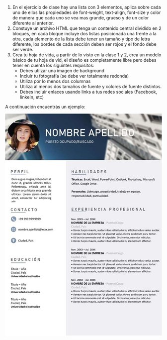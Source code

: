 1.  En el ejercicio de clase hay una lista con 3 elementos, aplica sobre cada uno de ellos las propiedades de font-weight, text-align, font-size y color de manera que cada uno se vea mas grande, grueso y de un color diferente al anterior.
2.  Constuye un archivo HTML que tenga un contenido central dividido en 2 bloques, en cada bloque incluye dos listas posicionada una frente a la otra, cada elemento de la lista debe tener un tamaño y tipo de letra diferente, los bordes de cada sección deben ser rojos y el fondo debe ser verde.
3.  Crea tu hoja de vida, a partir de lo visto en la clase 1 y 2, crea un modelo básico de tu hoja de vid, el diseño es completamente libre pero debes tener en cuenta los siguintes requisitos:
    - Debes utilzar una imagen de background
    - Incluir tu fotografía (se debe ver totalmente redonda)
    - Utiliza por lo menos dos columnas
    - Utiliza al menos dos tamaños de fuente y colores de fuente distintos.
    - Debes incluir enlaces usando links a tus redes sociales (Facebook, linkeIn, etc)

A continuación encuentrás un ejemplo:

![Ejemplo_hoja:de_vida](./../resources/cv_example.jpg)
